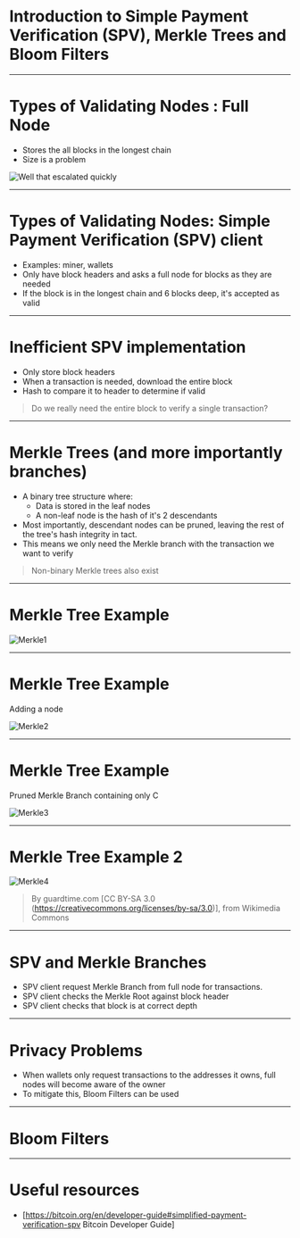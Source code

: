 # Introduction to Simple Payment Verification (SPV), Merkle Trees and Bloom Filters

---
# Types of Validating Nodes : Full Node
  * Stores the all blocks in the longest chain  
  * Size is a problem 

  ![](https://raw.githubusercontent.com/tari-labs/tari-university/mikethetike-merkle-trees/merkle-trees-and-spv-1/sources/eth-blockchain-size.png "Well that escalated quickly")

---

# Types of Validating Nodes: Simple Payment Verification (SPV) client
* Examples: miner, wallets
* Only have block headers and asks a full node for blocks as they are needed
* If the block is in the longest chain and 6 blocks deep, it's accepted as valid

---

# Inefficient SPV implementation
* Only store block headers
* When a transaction is needed, download the entire block
* Hash to compare it to header to determine if valid
> Do we really need the entire block to verify a single transaction?

---
# Merkle Trees (and more importantly branches)

* A binary tree structure where:
  * Data is stored in the leaf nodes
  * A non-leaf node is the hash of it's 2 descendants
* Most importantly, descendant nodes can be pruned, leaving the rest of the tree's hash integrity in tact.
* This means we only need the Merkle branch with the transaction we want to verify

> Non-binary Merkle trees also exist

--- 
# Merkle Tree Example

![Merkle1](https://raw.githubusercontent.com/tari-labs/tari-university/mikethetike-merkle-trees/merkle-trees-and-spv-1/sources/merkle-1.svg.png)

--- 
# Merkle Tree Example

Adding a node

![Merkle2](https://raw.githubusercontent.com/tari-labs/tari-university/mikethetike-merkle-trees/merkle-trees-and-spv-1/sources/merkle-2.svg.png)

---

# Merkle Tree Example

Pruned Merkle Branch containing only C

![Merkle3](https://raw.githubusercontent.com/tari-labs/tari-university/mikethetike-merkle-trees/merkle-trees-and-spv-1/sources/merkle-3.svg.png)

---
# Merkle Tree Example 2

![Merkle4](https://raw.githubusercontent.com/tari-labs/tari-university/mikethetike-merkle-trees/merkle-trees-and-spv-1/sources/hashchain.png)



> By guardtime.com [CC BY-SA 3.0  (https://creativecommons.org/licenses/by-sa/3.0)], from Wikimedia Commons
---
# SPV and Merkle Branches

* SPV client request Merkle Branch from full node for transactions. 
* SPV client checks the Merkle Root against block header
* SPV client checks that block is at correct depth

---
# Privacy Problems
* When wallets only request transactions to the addresses it owns, full nodes will become aware of the owner
* To mitigate this, Bloom Filters can be used

--- 
# Bloom Filters



---
# Useful resources
* [https://bitcoin.org/en/developer-guide#simplified-payment-verification-spv Bitcoin Developer Guide]

